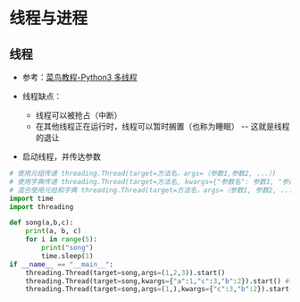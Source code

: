 # 线程与进程

## 线程

- 参考：[菜鸟教程-Python3 多线程](https://www.runoob.com/python3/python3-multithreading.html)
- 线程缺点：

	- 线程可以被抢占（中断）
	- 在其他线程正在运行时，线程可以暂时搁置（也称为睡眠） -- 这就是线程的退让

- 启动线程，并传达参数

~~~python
# 使用元组传递 threading.Thread(target=方法名，args=（参数1,参数2, ...）)
# 使用字典传递 threading.Thread(target=方法名, kwargs={"参数名": 参数1, "参数名": 参数2, ...})
# 混合使用元组和字典 threading.Thread(target=方法名，args=（参数1, 参数2, ...）, kwargs={"参数名": 参数1,"参数名": 参数2, ...})
import time
import threading

def song(a,b,c):
    print(a, b, c)
    for i in range(5):
        print("song")
        time.sleep(1)
if __name__ == "__main__":
    threading.Thread(target=song,args=(1,2,3)).start()
    threading.Thread(target=song,kwargs={"a":1,"c":3,"b":2}).start() #参数顺序可以变
    threading.Thread(target=song,args=(1,),kwargs={"c":3,"b":2}).start()
~~~